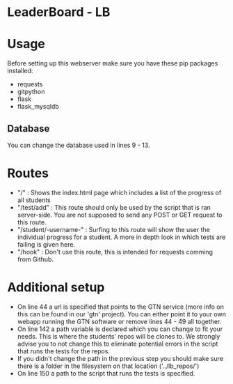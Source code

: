 # LeaderBoard - LB

# Usage
Before setting up this webserver make sure you have these pip packages installed:
* requests
* gitpython
* flask
* flask_mysqldb

## Database
You can change the database used in lines 9 - 13.

# Routes
* "/" : Shows the index.html page which includes a list of the progress of all students
* "/test/add" : This route should only be used by the script that is ran server-side. You are not supposed to send any POST or GET request to this route.
* "/student/-username-" : Surfing to this route will show the user the individual progress for a student. A more in depth look in which tests are failing is given here.
* "/hook" : Don't use this route, this is intended for requests comming from Github.

# Additional setup
- On line 44 a url is specified that points to the GTN service (more info on this can be found in our 'gtn' project). You can either point it to your own webapp running the GTN software or remove lines 44 - 49 all together.
- On line 142 a path variable is declared which you can change to fit your needs. This is where the students' repos will be clones to. We strongly advise you to not change this to eliminate potential errors in the script that runs the tests for the repos.
- If you didn't change the path in the previous step you should make sure there is a folder in the filesystem on that location ('../lb_repos/')
- On line 150 a path to the script that runs the tests is specified.

